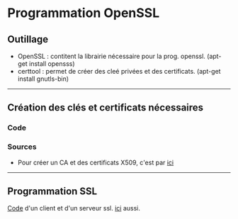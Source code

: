 Programmation OpenSSL
=====================


Outillage
---------

* OpenSSL : contitent la librairie nécessaire pour la prog. openssl. (apt-get install opensss)
* certtool : permet de créer des cleé privées et des certificats. (apt-get install gnutls-bin)

---------------------------------------------------------------------------------------------------------------------


Création des clés et certificats nécessaires
--------------------------------------------

### Code



### Sources


* Pour créer un CA et des certificats X509, c'est par [ici](http://www.ultrabug.fr/wiki/index.php5?title=Cr%C3%A9er_un_CA_et_des_certificats_X509_avec_l%27outil_certtool_de_GnuTLS)

----------------------------------------------------------------------------------------------------------------------


Programmation SSL
-----------------

[Code](http://stackoverflow.com/questions/11705815/client-and-server-communication-using-ssl-c-c-ssl-protocol-dont-works) d'un client et d'un serveur ssl.
[ici](http://simplestcodings.blogspot.com.br/2010/08/secure-server-client-using-openssl-in-c.html) aussi.

